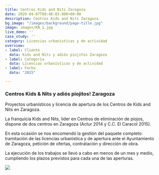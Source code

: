 ```yaml
---
title: Centros Kids and Nits Zaragoza
date: 2020-04-07T08:48:03.000+00:00
description: Centros Kids and Nits Zaragoza
bg_image: "/images/background/page-title.jpg"
image: images/KN_1.jpg
live_demo: ''
case_study: ''
category: Licencias urbanísticas y de actividad
overview:
- label: Cliente
  data: Kids and Nits y adiós piojitos Zaragoza
- label: Categoría
  data: Licencias urbanísticas y de actividad
- label: Fecha
  data: "2015"

---
```

### Centros Kids & Nits y adiós piojitos! Zaragoza

Proyectos urbanísticos y licencia de apertura de los Centros de Kids and Nits en Zaragoza.

La franquicia Kids and Nits, lider en Centros de eliminación de piojos, dispone de dos centros en Zaragoza (Actur 2014 y C.C. El Caracol 2015).

En esta ocasión se nos encomendó la gestión del paquete completo: tramitación de las licencias urbanística y de apertura ante el Ayuntamiento de Zaragoza, petición de ofertas, contratación y dirección de obra.

La ejecución de los trabajos se llevó a cabo en menos de un mes y medio, cumpliendo los plazos previstos para cada una de las aperturas.

![](/images/KN_2.jpg)